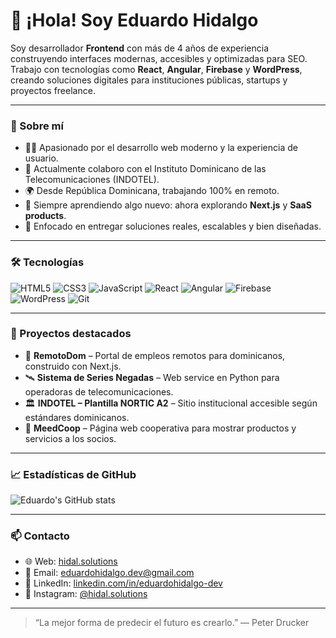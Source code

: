 # 👋 ¡Hola! Soy Eduardo Hidalgo

Soy desarrollador **Frontend** con más de 4 años de experiencia construyendo interfaces modernas, accesibles y optimizadas para SEO.  
Trabajo con tecnologías como **React**, **Angular**, **Firebase** y **WordPress**, creando soluciones digitales para instituciones públicas, startups y proyectos freelance.

---

### 🚀 Sobre mí

- 🧑‍💻 Apasionado por el desarrollo web moderno y la experiencia de usuario.
- 🏢 Actualmente colaboro con el Instituto Dominicano de las Telecomunicaciones (INDOTEL).
- 🌍 Desde República Dominicana, trabajando 100% en remoto.
- 🌱 Siempre aprendiendo algo nuevo: ahora explorando **Next.js** y **SaaS products**.
- 🎯 Enfocado en entregar soluciones reales, escalables y bien diseñadas.

---

### 🛠️ Tecnologías

![HTML5](https://img.shields.io/badge/HTML5-E34F26?style=flat&logo=html5&logoColor=white)
![CSS3](https://img.shields.io/badge/CSS3-1572B6?style=flat&logo=css3&logoColor=white)
![JavaScript](https://img.shields.io/badge/JavaScript-F7DF1E?style=flat&logo=javascript&logoColor=black)
![React](https://img.shields.io/badge/React-20232A?style=flat&logo=react&logoColor=61DAFB)
![Angular](https://img.shields.io/badge/Angular-DD0031?style=flat&logo=angular&logoColor=white)
![Firebase](https://img.shields.io/badge/Firebase-FFCA28?style=flat&logo=firebase&logoColor=black)
![WordPress](https://img.shields.io/badge/WordPress-21759B?style=flat&logo=wordpress&logoColor=white)
![Git](https://img.shields.io/badge/Git-F05032?style=flat&logo=git&logoColor=white)

---

### 💼 Proyectos destacados

- 🔗 **RemotoDom** – Portal de empleos remotos para dominicanos, construido con Next.js.
- 🛰️ **Sistema de Series Negadas** – Web service en Python para operadoras de telecomunicaciones.
- 🏛️ **INDOTEL – Plantilla NORTIC A2** – Sitio institucional accesible según estándares dominicanos.
- 🤝 **MeedCoop** – Página web cooperativa para mostrar productos y servicios a los socios.

---

### 📈 Estadísticas de GitHub

![Eduardo's GitHub stats](https://github-readme-stats.vercel.app/api?username=eduardohidalgo&show_icons=true&theme=radical)

---

### 📫 Contacto

- 🌐 Web: [hidal.solutions](https://hidal.solutions)
- 📧 Email: [eduardohidalgo.dev@gmail.com](mailto:eduardohidalgo.dev@gmail.com)
- 💼 LinkedIn: [linkedin.com/in/eduardohidalgo-dev](https://linkedin.com/in/eduardohidalgo-dev)
- 📸 Instagram: [@hidal.solutions](https://instagram.com/hidal.solutions)

---

> “La mejor forma de predecir el futuro es crearlo.” — Peter Drucker
